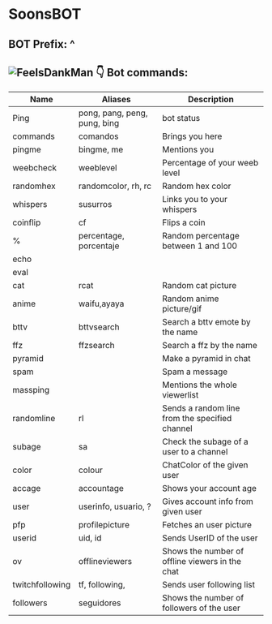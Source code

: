 # SoonsBOT
## BOT Prefix: ^

## ![FeelsDankMan](https://user-images.githubusercontent.com/82965926/139553905-9e2c4d6c-633a-4c10-a1c0-88b156a574cd.png) 👇  Bot commands:
| Name  | Aliases | Description 
| --- | --- | --- | 
| Ping| pong, pang, peng, pung, bing | bot status |
| commands |comandos | Brings you here |
| pingme |bingme, me | Mentions you |
| weebcheck |weeblevel | Percentage of your weeb level |
| randomhex |randomcolor, rh, rc | Random hex color |
| whispers |susurros | Links you to your whispers |
| coinflip |cf | Flips a coin |
| % |percentage, porcentaje | Random percentage between 1 and 100 |
| echo | | |
| eval | | |
| cat|rcat |Random cat picture |
| anime |waifu,ayaya | Random anime picture/gif | 
| bttv |bttvsearch | Search a bttv emote by the name |
| ffz |ffzsearch | Search a ffz by the name |
| pyramid | |Make a pyramid in chat|
| spam | |Spam a message |
| massping | |Mentions the whole viewerlist |
| randomline |rl | Sends a random line from the specified channel |
| subage |sa | Check the subage of a user to a channel |
| color |colour |ChatColor of the given user |
| accage |accountage |  Shows your account age |
| user |userinfo, usuario, ? | Gives account info from given user |
| pfp |profilepicture | Fetches an user picture |
| userid |uid, id | Sends UserID of the user |
| ov |offlineviewers | Shows the number of offline viewers in the chat | 
| twitchfollowing |tf, following, | Sends user following list |
| followers |seguidores | Shows the number of followers of the user |
